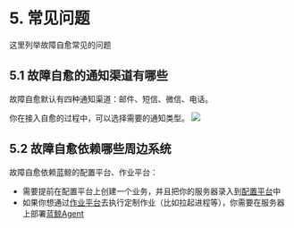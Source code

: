 # 5. 常见问题
这里列举故障自愈常见的问题

## 5.1 故障自愈的通知渠道有哪些 
故障自愈默认有四种通知渠道：邮件、短信、微信、电话。

你在接入自愈的过程中，可以选择需要的通知类型。
![](https://mc.qcloudimg.com/static/img/098ca74d53c2dfb765ec2090e44e1791/14955241327247.jpg)

## 5.2 故障自愈依赖哪些周边系统 

故障自愈依赖蓝鲸的配置平台、作业平台：

- 需要提前在配置平台上创建一个业务，并且把你的服务器录入到[配置平台](http://o.qcloud.com/console?app=cc-new)中
- 如果你想通过[作业平台](http://o.qcloud.com/console?app=job)去执行定制作业（比如拉起进程等），你需要在服务器上部署[蓝鲸Agent](http://o.qcloud.com/console/?app=agent-setup)

